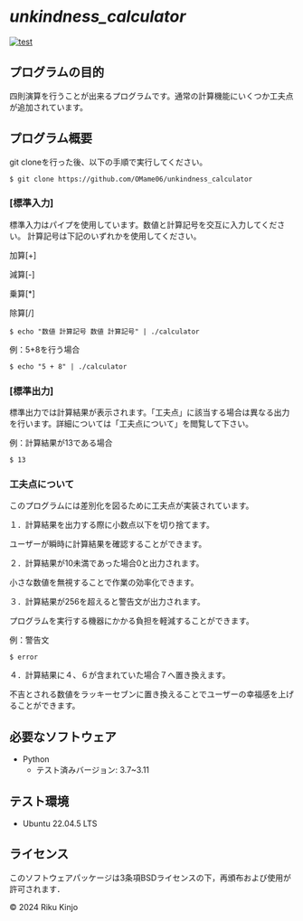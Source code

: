 # _unkindness_calculator_
[![test](https://github.com/OMame06/unkindness_calculator/actions/workflows/test.yml/badge.svg)](https://github.com/OMame06/unkindness_calculator/actions/workflows/test.yml)

## プログラムの目的
四則演算を行うことが出来るプログラムです。通常の計算機能にいくつか工夫点が追加されています。

## プログラム概要
git cloneを行った後、以下の手順で実行してください。
```
$ git clone https://github.com/OMame06/unkindness_calculator
```

### [標準入力]
標準入力はパイプを使用しています。数値と計算記号を交互に入力してください。
計算記号は下記のいずれかを使用してください。

加算[+]

減算[-]

乗算[*]

除算[/]

```
$ echo "数値 計算記号 数値 計算記号" | ./calculator
```
例：5+8を行う場合
```
$ echo "5 + 8" | ./calculator
```
### [標準出力]
標準出力では計算結果が表示されます。「工夫点」に該当する場合は異なる出力を行います。詳細については「工夫点について」を閲覧して下さい。

例：計算結果が13である場合
```
$ 13
```
### 工夫点について
このプログラムには差別化を図るために工夫点が実装されています。

１．計算結果を出力する際に小数点以下を切り捨てます。

ユーザーが瞬時に計算結果を確認することができます。


２．計算結果が10未満であった場合0と出力されます。

小さな数値を無視することで作業の効率化できます。


３．計算結果が256を超えると警告文が出力されます。

プログラムを実行する機器にかかる負担を軽減することができます。

例：警告文
```
$ error
```


４．計算結果に４、６が含まれていた場合７へ置き換えます。

不吉とされる数値をラッキーセブンに置き換えることでユーザーの幸福感を上げることができます。

## 必要なソフトウェア
- Python
  - テスト済みバージョン: 3.7~3.11

## テスト環境
- Ubuntu 22.04.5 LTS
  
## ライセンス
このソフトウェアパッケージは3条項BSDライセンスの下，再頒布および使用が許可されます．

© 2024 Riku Kinjo
